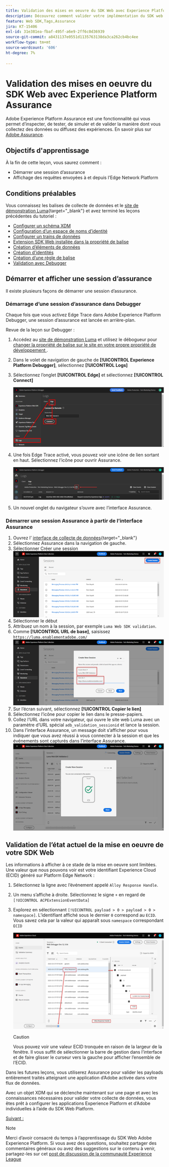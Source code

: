 ```yaml
---
title: Validation des mises en oeuvre du SDK Web avec Experience Platform Assurance
description: Découvrez comment valider votre implémentation du SDK web de Platform avec Adobe Experience Platform Assurance. Cette leçon fait partie du tutoriel Implémentation d’Adobe Experience Cloud avec le SDK web.
feature: Web SDK,Tags,Assurance
jira: KT-15406
exl-id: 31e381ea-fbaf-495f-a6e9-2ff6c0d36939
source-git-commit: a8431137e0551d1135763138da3ca262cb4bc4ee
workflow-type: tm+mt
source-wordcount: '606'
ht-degree: 7%

---
```


# Validation des mises en oeuvre du SDK Web avec Experience Platform Assurance

Adobe Experience Platform Assurance est une fonctionnalité qui vous permet d’inspecter, de tester, de simuler et de valider la manière dont vous collectez des données ou diffusez des expériences. En savoir plus sur [Adobe Assurance](https://experienceleague.adobe.com/fr/docs/experience-platform/assurance/home).


## Objectifs d&#39;apprentissage

À la fin de cette leçon, vous saurez comment :

* Démarrer une session d’assurance
* Affichage des requêtes envoyées à et depuis l’Edge Network Platform

## Conditions préalables

Vous connaissez les balises de collecte de données et le [site de démonstration Luma](https://luma.enablementadobe.com/content/luma/us/en.html){target="_blank"} et avez terminé les leçons précédentes du tutoriel :

* [Configurer un schéma XDM](configure-schemas.md)
* [Configuration d’un espace de noms d’identité](configure-identities.md)
* [Configurer un trains de données](configure-datastream.md)
* [Extension SDK Web installée dans la propriété de balise](install-web-sdk.md)
* [Création d’éléments de données](create-data-elements.md)
* [Création d’identités](create-identities.md)
* [Création d’une règle de balise](create-tag-rule.md)
* [Validation avec Debugger](validate-with-debugger.md)


## Démarrer et afficher une session d’assurance

Il existe plusieurs façons de démarrer une session d’assurance.

### Démarrage d’une session d’assurance dans Debugger

Chaque fois que vous activez Edge Trace dans Adobe Experience Platform Debugger, une session d’assurance est lancée en arrière-plan.

Revue de la leçon sur Debugger :

1. Accédez au [site de démonstration Luma](https://luma.enablementadobe.com/content/luma/us/en.html) et utilisez le débogueur pour [ changer la propriété de balise sur le site en votre propre propriété de développement ](validate-with-debugger.md#use-the-experience-platform-debugger-to-map-to-your-tags-property).
1. Dans le volet de navigation de gauche de **[!UICONTROL Experience Platform Debugger]**, sélectionnez **[!UICONTROL Logs]**
1. Sélectionnez l’onglet **[!UICONTROL Edge]** et sélectionnez **[!UICONTROL Connect]**

   ![Connecter Edge Trace](assets/analytics-debugger-edgeTrace.png)
1. Une fois Edge Trace activé, vous pouvez voir une icône de lien sortant en haut. Sélectionnez l’icône pour ouvrir Assurance.

   ![Démarrer la session d’assurance](assets/validate-debugger-start-assurnance.png)

1. Un nouvel onglet du navigateur s’ouvre avec l’interface Assurance.

### Démarrer une session Assurance à partir de l’interface Assurance

1. Ouvrez l’ [ interface de collecte de données](https://experience.adobe.com/#/data-collection/home){target="_blank"}
1. Sélectionnez Assurance dans la navigation de gauche.
1. Sélectionner Créer une session
   ![Créer une session d’assurance](assets/assurance-create-session.png)
1. Sélectionner le début
1. Attribuez un nom à la session, par exemple `Luma Web SDK validation`.
1. Comme **[!UICONTROL URL de base]**, saisissez `https://luma.enablementadobe.com/`
   ![Nommez la session d’assurance](assets/assurance-name-session.png)
1. Sur l’écran suivant, sélectionnez **[!UICONTROL Copier le lien]**
1. Sélectionnez l’icône pour copier le lien dans le presse-papiers.
1. Collez l’URL dans votre navigateur, qui ouvre le site web Luma avec un paramètre d’URL spécial `adb_validation_sessionid` et lance la session.
1. Dans l’interface Assurance, un message doit s’afficher pour vous indiquer que vous avez réussi à vous connecter à la session et que les événements sont capturés dans l’interface Assurance.
   ![La session d’assurance est connectée](assets/assurance-success.png)

## Validation de l’état actuel de la mise en oeuvre de votre SDK Web

Les informations à afficher à ce stade de la mise en oeuvre sont limitées. Une valeur que nous pouvons voir est votre identifiant Experience Cloud (ECID) généré sur Platform Edge Network :

1. Sélectionnez la ligne avec l’événement appelé `Alloy Response Handle`.
1. Un menu s’affiche à droite. Sélectionnez le signe `+` en regard de `[!UICONTROL ACPExtensionEventData]`
1. Explorez en sélectionnant `[!UICONTROL payload > 0 > payload > 0 > namespace]`. L’identifiant affiché sous le dernier `0` correspond au `ECID`. Vous savez cela par la valeur qui apparaît sous `namespace` correspondant `ECID`

   ![Assurance validate ECID](assets/validate-assurance-ecid.png)

   >[!CAUTION]
   >
   >Vous pouvez voir une valeur ECID tronquée en raison de la largeur de la fenêtre. Il vous suffit de sélectionner la barre de gestion dans l’interface et de faire glisser le curseur vers la gauche pour afficher l’ensemble de l’ECID.

Dans les futures leçons, vous utiliserez Assurance pour valider les payloads entièrement traités atteignant une application d’Adobe activée dans votre flux de données.

Avec un objet XDM qui se déclenche maintenant sur une page et avec les connaissances nécessaires pour valider votre collecte de données, vous êtes prêt à configurer les applications Experience Platform et d’Adobe individuelles à l’aide du SDK Web Platform.

[Suivant : ](setup-experience-platform.md)

>[!NOTE]
>
>Merci d’avoir consacré du temps à l’apprentissage du SDK Web Adobe Experience Platform. Si vous avez des questions, souhaitez partager des commentaires généraux ou avez des suggestions sur le contenu à venir, partagez-les sur cet [post de discussion de la communauté Experience League](https://experienceleaguecommunities.adobe.com/t5/adobe-experience-platform-data/tutorial-discussion-implement-adobe-experience-cloud-with-web/td-p/444996?profile.language=fr)
